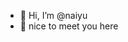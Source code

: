 - 👋 Hi, I’m @naiyu
- 👀 nice to meet you here

<!---
naiyu/naiyu is a ✨ special ✨ repository because its `README.md` (this file) appears on your GitHub profile.
You can click the Preview link to take a look at your changes.
--->
